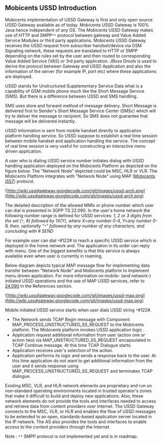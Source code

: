 ## Mobicents USSD Introduction ##

Mobicents implementation of USSD Gateway is first and only open source USSD Gateway available as of today. Mobicents USSD Gateway is 100% Java hence independent of any OS. The Mobicents USSD Gateway makes use of
HTTP and SMPP`**` protocol between gateway and Value Added Service Modules or third party applications. Mobicents USSD Gateway receives the USSD request from subscriber handset/device via GSM Signaling network,
these requests are translated to HTTP or SMPP depending on the rules set by the user and then routed to corresponding Value Added Service (VAS) or 3rd party application. JBoss Drools is used to derive the
protocol between Gateway and USSD Application and also the information of the server (for example IP, port etc) where these applications are deployed.

USSD stands for Unstructured Supplementary Service Data what is a capability of GSM mobile phone much like the Short Message Service (SMS). But there is a difference between USSD and SMS handling.

SMS uses store and forward method of message delivery. Short Message is delivered first to Sender's Short Message Service Center (SMSc) which will try to deliver the message to recipient. So SMS does not guarantee that message will be delivered instantly.

USSD information is sent from mobile handset directly to application platform handling service. So USSD suppose to establish a real time session between mobile handset and application handling the service.
The concept of real time session is very useful for constructing an interactive menu driven application.

A user who is dialing USSD service number initiates dialog with USSD handling application deployed on the Mobicents Platform as depicted on the figure below. The "Network Node" depicted could be MSC, HLR or VLR.
The Mobicents Platform integrates with "Network Node" using MAP ([Mobicents jSS7](http://code.google.com/p/jss7/)) protocol.

![http://wiki.ussdgateway.googlecode.com/git/images/ussd-arch.png](http://wiki.ussdgateway.googlecode.com/git/images/ussd-arch.png)

The detailed description of the allowed MMIs or phone number which user can dial is presented in 3GPP TS 22.090. In the user's home network the following number range is defined for USSD services: _1, 2 or 3 digits from
the set (`*`, #) followed by 1X(Y), where X=any number 0-4, Y=any number 0-9, then, optionally "`*`" followed by any number of any characters, and concluding with # SEND_

For example user can dial `*`#122# to reach a specific USSD service which is deployed in the home network and. The application in its order can reply with menu. One of the biggest benefits is that this service is always
available even when user is currently in roaming.

Below diagram depicts typical MAP message flow for implementing data transfer between "Network Node" and Mobicents platform to implement menu driven application. For more information on mobile- (and network-)
initiated USSD operations and the use of MAP USSD services, refer to [24.090](3GPPTS.md) in the References section.

![http://wiki.ussdgateway.googlecode.com/git/images/ussd-map.png](http://wiki.ussdgateway.googlecode.com/git/images/ussd-map.png)

Mobile initiated USSD service starts when user dials USSD string `*`#122#.

  * The Network sends TCAP Begin message with Component MAP\_PROCESS\_UNSTRUCTURED\_SS\_REQUEST to the Mobicents platform. The Mobicents platform invokes USSD application logic .
  * Application request additional information from user (action one or action two) via MAP\_UNSTRUCTURED\_SS\_REQUEST encapsulated in TCAP Continue message. At this time TCAP Dialogue starts.
  * Application receives user's selection of the action.
  * Application performs its logic and sends a response back to the user. At this time application do not want to get additional information from the user and it sends response using MAP\_PROCESS\_UNSTRUCTURED\_SS\_REQUEST and terminates TCAP dialogue.


Existing MSC, VLR, and HLR network elements are proprietary and run on non-standard operating environments located in trusted operator's zones that make it difficult to build and deploy new applications.
Also, these network elements do not provide the tools and interfaces needed to access and retrieve data from content providers over Internet. The USSD Gateway connects to the MSC, VLR, or HLR and enables the flow of
USSD messages to be extended to an open, standards-based application server located in the IP network. The AS also provides the tools and interfaces to enable access to the content providers through the Internet.

Note : `**` SMPP protocol is not implemented yet and is in roadmap.